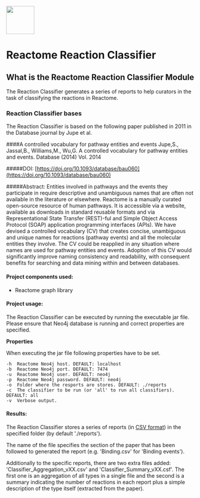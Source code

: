 [<img src=https://user-images.githubusercontent.com/6883670/31999264-976dfb86-b98a-11e7-9432-0316345a72ea.png height=75 />](https://reactome.org)

# Reactome Reaction Classifier

## What is the Reactome Reaction Classifier Module

The Reaction Classifier generates a series of reports to help curators in the task of classifying the reactions in Reactome. 

### Reaction Classifier bases 

The Reaction Classifier is based on the following paper published in 2011 in the Database journal by Jupe et al.

####A controlled vocabulary for pathway entities and events
Jupe,S., Jassal,B., Williams,M., Wu,G. A controlled vocabulary for pathway entities and events. Database (2014) Vol. 2014

#####DOI:
[https://doi.org/10.1093/database/bau060](https://doi.org/10.1093/database/bau060)

#####Abstract:
Entities involved in pathways and the events they participate in require descriptive and unambiguous names that are
often not available in the literature or elsewhere. Reactome is a manually curated open-source resource of human 
pathways. It is accessible via a website, available as downloads in standard reusable formats and via Representational 
State Transfer (REST)-ful and Simple Object Access Protocol (SOAP) application programming interfaces (APIs). We have 
devised a controlled vocabulary (CV) that creates concise, unambiguous and unique names for reactions (pathway events) 
and all the molecular entities they involve. The CV could be reapplied in any situation where names are used for pathway 
entities and events. Adoption of this CV would significantly improve naming consistency and readability, with consequent 
benefits for searching and data mining within and between databases.

#### Project components used:

* Reactome graph library 

#### Project usage: 

The Reaction Classifier can be executed by running the executable jar file. Please ensure that Neo4j database is running and correct properties are specified.

**Properties**

When executing the jar file following properties have to be set.

    -h  Reactome Neo4j host. DEFAULT: localhost
    -b  Reactome Neo4j port. DEFAULT: 7474
    -u  Reactome Neo4j user. DEFAULT: neo4j
    -p  Reactome Neo4j password. DEFAULT: neo4j
    -o  Folder where the resports are stores. DEFAULT: ./reports
    -c  The classifier to be run (or 'all' to run all classifiers). DEFAULT: all
    -v  Verbose output.

#### Results:

The Reaction Classifier stores a series of reports (in [CSV format](https://en.wikipedia.org/wiki/Comma-separated_values)) in the specified folder (by default './reports').

The name of the file specifies the section of the paper that has been followed to generated the report (e.g. 'Binding.csv' for 'Binding events').

Additionally to the specific reports, there are two extra files added: 'Classifier_Aggregation_vXX.csv' and 'Classifier_Summary_vXX.csf'.
The first one is an aggregation of all types in a single file and the second is a summary indicating the number of reactions
in each report plus a simple description of the type itself (extracted from the paper). 
